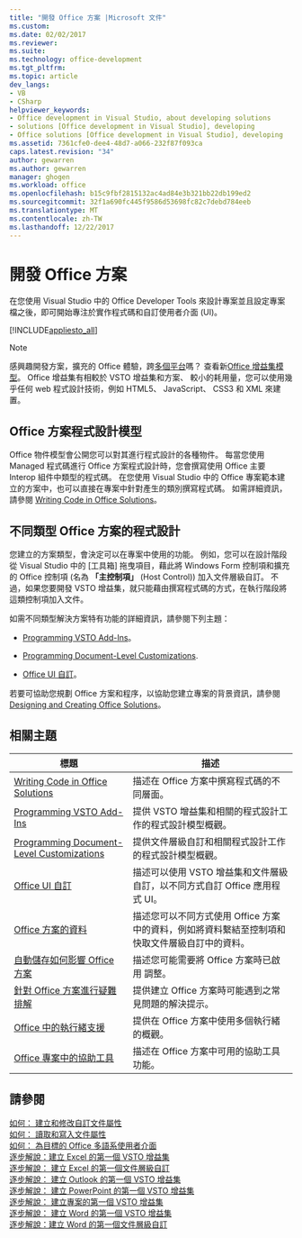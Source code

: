 ```yaml
---
title: "開發 Office 方案 |Microsoft 文件"
ms.custom: 
ms.date: 02/02/2017
ms.reviewer: 
ms.suite: 
ms.technology: office-development
ms.tgt_pltfrm: 
ms.topic: article
dev_langs:
- VB
- CSharp
helpviewer_keywords:
- Office development in Visual Studio, about developing solutions
- solutions [Office development in Visual Studio], developing
- Office solutions [Office development in Visual Studio], developing
ms.assetid: 7361cfe0-dee4-48d7-a066-232f87f093ca
caps.latest.revision: "34"
author: gewarren
ms.author: gewarren
manager: ghogen
ms.workload: office
ms.openlocfilehash: b15c9fbf2815132ac4ad84e3b321bb22db199ed2
ms.sourcegitcommit: 32f1a690fc445f9586d53698fc82c7debd784eeb
ms.translationtype: MT
ms.contentlocale: zh-TW
ms.lasthandoff: 12/22/2017
---
```

# <a name="developing-office-solutions"></a>開發 Office 方案
  在您使用 Visual Studio 中的 Office Developer Tools 來設計專案並且設定專案檔之後，即可開始專注於實作程式碼和自訂使用者介面 (UI)。  
  
 [!INCLUDE[appliesto_all](../vsto/includes/appliesto-all-md.md)]  
  
> [!NOTE]  
>  感興趣開發方案，擴充的 Office 體驗，跨[多個平台](https://dev.office.com/add-in-availability)嗎？ 查看新[Office 增益集模型](https://dev.office.com/docs/add-ins/overview/office-add-ins)。 Office 增益集有相較於 VSTO 增益集和方案、 較小的耗用量，您可以使用幾乎任何 web 程式設計技術，例如 HTML5、 JavaScript、 CSS3 和 XML 來建置。  
  
## <a name="office-solutions-programming-model"></a>Office 方案程式設計模型  
 Office 物件模型會公開您可以對其進行程式設計的各種物件。 每當您使用 Managed 程式碼進行 Office 方案程式設計時，您會撰寫使用 Office 主要 Interop 組件中類型的程式碼。 在您使用 Visual Studio 中的 Office 專案範本建立的方案中，也可以直接在專案中針對產生的類別撰寫程式碼。 如需詳細資訊，請參閱 [Writing Code in Office Solutions](../vsto/writing-code-in-office-solutions.md)。  
  
## <a name="programming-different-types-of-office-solutions"></a>不同類型 Office 方案的程式設計  
 您建立的方案類型，會決定可以在專案中使用的功能。 例如，您可以在設計階段從 Visual Studio 中的 [工具箱] 拖曳項目，藉此將 Windows Form 控制項和擴充的 Office 控制項 (名為 **「主控制項」** (Host Control)) 加入文件層級自訂。 不過，如果您要開發 VSTO 增益集，就只能藉由撰寫程式碼的方式，在執行階段將這類控制項加入文件。  
  
 如需不同類型解決方案特有功能的詳細資訊，請參閱下列主題：  
  
-   [Programming VSTO Add-Ins](../vsto/programming-vsto-add-ins.md)。  
  
-   [Programming Document-Level Customizations](../vsto/programming-document-level-customizations.md).  
  
-   [Office UI 自訂](../vsto/office-ui-customization.md)。  
  
 若要可協助您規劃 Office 方案和程序，以協助您建立專案的背景資訊，請參閱 [Designing and Creating Office Solutions](../vsto/designing-and-creating-office-solutions.md)。  
  
## <a name="related-topics"></a>相關主題  
  
|標題|描述|  
|-----------|-----------------|  
|[Writing Code in Office Solutions](../vsto/writing-code-in-office-solutions.md)|描述在 Office 方案中撰寫程式碼的不同層面。|  
|[Programming VSTO Add-Ins](../vsto/programming-vsto-add-ins.md)|提供 VSTO 增益集和相關的程式設計工作的程式設計模型概觀。|  
|[Programming Document-Level Customizations](../vsto/programming-document-level-customizations.md)|提供文件層級自訂和相關程式設計工作的程式設計模型概觀。|  
|[Office UI 自訂](../vsto/office-ui-customization.md)|描述可以使用 VSTO 增益集和文件層級自訂，以不同方式自訂 Office 應用程式 UI。|  
|[Office 方案的資料](../vsto/data-in-office-solutions.md)|描述您可以不同方式使用 Office 方案中的資料，例如將資料繫結至控制項和快取文件層級自訂中的資料。|  
|[自動儲存如何影響 Office 方案](./how-autosave-impacts-office-solutions.md)|描述您可能需要將 Office 方案時已啟用 調整。|
|[針對 Office 方案進行疑難排解](../vsto/troubleshooting-office-solutions.md)|提供建立 Office 方案時可能遇到之常見問題的解決提示。|  
|[Office 中的執行緒支援](../vsto/threading-support-in-office.md)|提供在 Office 方案中使用多個執行緒的概觀。|  
|[Office 專案中的協助工具](../vsto/accessibility-in-office-projects.md)|描述在 Office 方案中可用的協助工具功能。|  
  
## <a name="see-also"></a>請參閱  
 [如何： 建立和修改自訂文件屬性](../vsto/how-to-create-and-modify-custom-document-properties.md)   
 [如何： 讀取和寫入文件屬性](../vsto/how-to-read-from-and-write-to-document-properties.md)   
 [如何： 為目標的 Office 多語系使用者介面](../vsto/how-to-target-the-office-multilingual-user-interface.md)   
 [逐步解說：建立 Excel 的第一個 VSTO 增益集](../vsto/walkthrough-creating-your-first-vsto-add-in-for-excel.md)   
 [逐步解說： 建立 Excel 的第一個文件層級自訂](../vsto/walkthrough-creating-your-first-document-level-customization-for-excel.md)   
 [逐步解說： 建立 Outlook 的第一個 VSTO 增益集](../vsto/walkthrough-creating-your-first-vsto-add-in-for-outlook.md)   
 [逐步解說： 建立 PowerPoint 的第一個 VSTO 增益集](../vsto/walkthrough-creating-your-first-vsto-add-in-for-powerpoint.md)   
 [逐步解說： 建立專案的第一個 VSTO 增益集](../vsto/walkthrough-creating-your-first-vsto-add-in-for-project.md)   
 [逐步解說： 建立 Word 的第一個 VSTO 增益集](../vsto/walkthrough-creating-your-first-vsto-add-in-for-word.md)   
 [逐步解說：建立 Word 的第一個文件層級自訂](../vsto/walkthrough-creating-your-first-document-level-customization-for-word.md)  
  
  